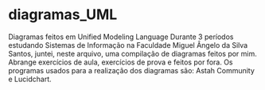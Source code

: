 # diagramas_UML
Diagramas feitos em Unified Modeling Language
Durante 3 períodos estudando Sistemas de Informação na Faculdade Miguel Ângelo da Silva Santos, juntei, 
neste arquivo, uma compilação de diagramas feitos por mim.
Abrange exercícios de aula, exercícios de prova e feitos por fora.
Os programas usados para a realização dos diagramas são: Astah Community e Lucidchart.
